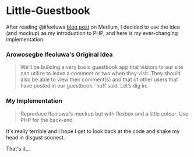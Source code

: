 # Little-Guestbook

After reading @iifeoluwa [blog post](https://blog.iifeoluwa.com/getting-started-with-nimble-2f7be8e68ffc) on Medium, 
I decided to use the idea (and mockup) as my introduction to PHP, and here is my ever-changing implementation.

### Arowosegbe Ifeoluwa's Original Idea 

> We’ll be building a very basic guestbook app that visitors to our site can utilize to leave a comment or two when they visit. 
They should also be able to view their comment(s) and that of other users that have posted in our guestbook. ‘nuff said. 
Let’s dig in.

### My Implementation

> Reproduce Ifeoluwa's mockup but with flexbox and a little colour. Use PHP for the back-end.

It's really terrible and I hope I get to look back at the code and shake my head in disgust soonest. 

That's it...
